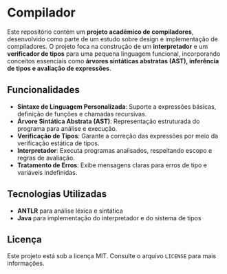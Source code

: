 # Compilador


Este repositório contém um **projeto acadêmico de compiladores**, desenvolvido como parte de um estudo sobre design e implementação de compiladores. O projeto foca na construção de um **interpretador** e um **verificador de tipos** para uma pequena linguagem funcional, incorporando conceitos essenciais como **árvores sintáticas abstratas (AST), inferência de tipos e avaliação de expressões**.

## Funcionalidades
- **Sintaxe de Linguagem Personalizada**: Suporte a expressões básicas, definição de funções e chamadas recursivas.  
- **Árvore Sintática Abstrata (AST)**: Representação estruturada do programa para análise e execução.  
- **Verificação de Tipos**: Garante a correção das expressões por meio da verificação estática de tipos.  
- **Interpretador**: Executa programas analisados, respeitando escopo e regras de avaliação.  
- **Tratamento de Erros**: Exibe mensagens claras para erros de tipo e variáveis indefinidas.  

## Tecnologias Utilizadas
- **ANTLR** para análise léxica e sintática  
- **Java** para implementação do interpretador e do sistema de tipos  


## Licença
Este projeto está sob a licença MIT. Consulte o arquivo `LICENSE` para mais informações.


